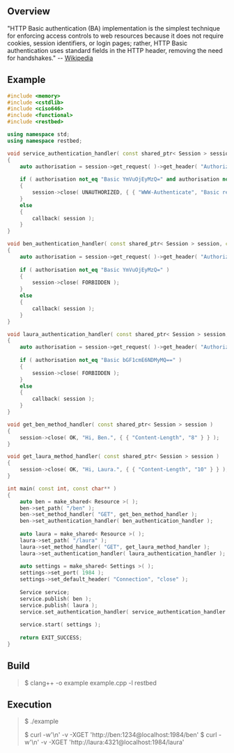 Overview
--------

"HTTP Basic authentication (BA) implementation is the simplest technique for enforcing access controls to web resources because it does not require cookies, session identifiers, or login pages; rather, HTTP Basic authentication uses standard fields in the HTTP header, removing the need for handshakes." -- [Wikipedia](https://en.wikipedia.org/wiki/Basic_access_authentication)

Example
-------

```C++
#include <memory>
#include <cstdlib>
#include <ciso646>
#include <functional>
#include <restbed>

using namespace std;
using namespace restbed;

void service_authentication_handler( const shared_ptr< Session > session, const function< void ( const shared_ptr< Session > ) >& callback )
{
    auto authorisation = session->get_request( )->get_header( "Authorization" );
    
    if ( authorisation not_eq "Basic YmVuOjEyMzQ=" and authorisation not_eq "Basic bGF1cmE6NDMyMQ==" )
    {
        session->close( UNAUTHORIZED, { { "WWW-Authenticate", "Basic realm=\"restbed\"" } } );
    }
    else
    {
        callback( session );
    }
}

void ben_authentication_handler( const shared_ptr< Session > session, const function< void ( const shared_ptr< Session > ) >& callback )
{
    auto authorisation = session->get_request( )->get_header( "Authorization" );
    
    if ( authorisation not_eq "Basic YmVuOjEyMzQ=" )
    {
        session->close( FORBIDDEN );
    }
    else
    {
        callback( session );
    }
}

void laura_authentication_handler( const shared_ptr< Session > session, const function< void ( const shared_ptr< Session > ) >& callback )
{
    auto authorisation = session->get_request( )->get_header( "Authorization" );
    
    if ( authorisation not_eq "Basic bGF1cmE6NDMyMQ==" )
    {
        session->close( FORBIDDEN );
    }
    else
    {
        callback( session );
    }
}

void get_ben_method_handler( const shared_ptr< Session > session )
{
    session->close( OK, "Hi, Ben.", { { "Content-Length", "8" } } );
}

void get_laura_method_handler( const shared_ptr< Session > session )
{
    session->close( OK, "Hi, Laura.", { { "Content-Length", "10" } } );
}

int main( const int, const char** )
{
    auto ben = make_shared< Resource >( );
    ben->set_path( "/ben" );
    ben->set_method_handler( "GET", get_ben_method_handler );
    ben->set_authentication_handler( ben_authentication_handler );
    
    auto laura = make_shared< Resource >( );
    laura->set_path( "/laura" );
    laura->set_method_handler( "GET", get_laura_method_handler );
    laura->set_authentication_handler( laura_authentication_handler );
    
    auto settings = make_shared< Settings >( );
    settings->set_port( 1984 );
    settings->set_default_header( "Connection", "close" );
    
    Service service;
    service.publish( ben );
    service.publish( laura );
    service.set_authentication_handler( service_authentication_handler );
    
    service.start( settings );
    
    return EXIT_SUCCESS;
}
```

Build
-----

> $ clang++ -o example example.cpp -l restbed

Execution
---------

> $ ./example
>
> $ curl -w'\n' -v -XGET 'http://ben:1234@localhost:1984/ben'
> $ curl -w'\n' -v -XGET 'http://laura:4321@localhost:1984/laura'
